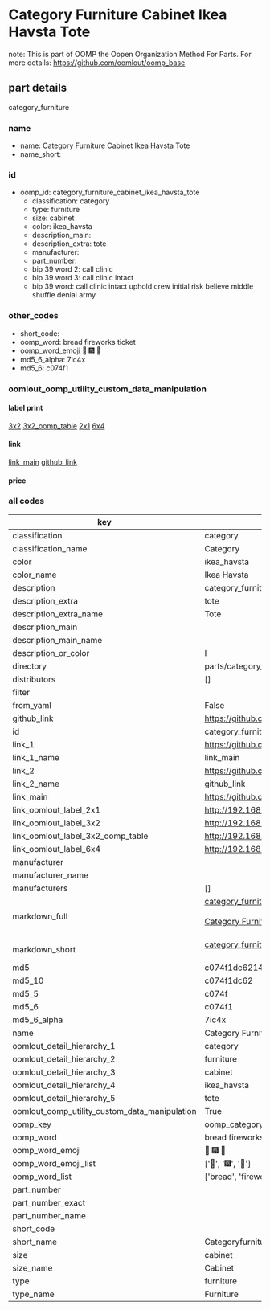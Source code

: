 # Category Furniture Cabinet Ikea Havsta Tote  

note: This is part of OOMP the Oopen Organization Method For Parts. For more details: https://github.com/oomlout/oomp_base

##  part details



category_furniture

### name
* name: Category Furniture Cabinet Ikea Havsta Tote
* name_short: 
### id
* oomp_id: category_furniture_cabinet_ikea_havsta_tote
  * classification: category
  * type: furniture
  * size: cabinet
  * color: ikea_havsta
  * description_main: 
  * description_extra: tote
  * manufacturer: 
  * part_number: 
  * bip 39 word 2: call clinic
  * bip 39 word 3: call clinic intact
  * bip 39 word: call clinic intact uphold crew initial risk believe middle shuffle denial army

### other_codes
* short_code: 
* oomp_word: bread fireworks ticket
* oomp_word_emoji :bread: :fireworks: :ticket:
* md5_6_alpha: 7ic4x
* md5_6: c074f1






### oomlout_oomp_utility_custom_data_manipulation
#### label print
[3x2](http://192.168.1.245:1112/?label=oomp%207ic4x)
[3x2_oomp_table](http://192.168.1.107:1112/?label=oomp%207ic4x)
[2x1](http://192.168.1.242:1112/?label=oomp%207ic4x)
[6x4](http://192.168.1.55:1112/?label=oomp%207ic4x)    

#### link

[link_main](https://github.com/oomlout/oomlout_oomp_current_version_messy/tree/main/parts/category_furniture_cabinet_ikea_havsta_tote) [github_link](https://github.com/oomlout/oomlout_oomp_part_src/tree/main/parts/category_furniture_cabinet_ikea_havsta_tote)                             

#### price







### all codes 
| key | value |  
| --- | --- |  
| classification | category |  
| classification_name | Category |  
| color | ikea_havsta |  
| color_name | Ikea Havsta |  
| description | category_furniture |  
| description_extra | tote |  
| description_extra_name | Tote |  
| description_main |  |  
| description_main_name |  |  
| description_or_color | I  |  
| directory | parts/category_furniture_cabinet_ikea_havsta_tote |  
| distributors | [] |  
| filter |  |  
| from_yaml | False |  
| github_link | https://github.com/oomlout/oomlout_oomp_part_src/tree/main/parts/category_furniture_cabinet_ikea_havsta_tote |  
| id | category_furniture_cabinet_ikea_havsta_tote |  
| link_1 | https://github.com/oomlout/oomlout_oomp_current_version_messy/tree/main/parts/category_furniture_cabinet_ikea_havsta_tote |  
| link_1_name | link_main |  
| link_2 | https://github.com/oomlout/oomlout_oomp_part_src/tree/main/parts/category_furniture_cabinet_ikea_havsta_tote |  
| link_2_name | github_link |  
| link_main | https://github.com/oomlout/oomlout_oomp_current_version_messy/tree/main/parts/category_furniture_cabinet_ikea_havsta_tote |  
| link_oomlout_label_2x1 | http://192.168.1.242:1112/?label=oomp%207ic4x |  
| link_oomlout_label_3x2 | http://192.168.1.245:1112/?label=oomp%207ic4x |  
| link_oomlout_label_3x2_oomp_table | http://192.168.1.107:1112/?label=oomp%207ic4x |  
| link_oomlout_label_6x4 | http://192.168.1.55:1112/?label=oomp%207ic4x |  
| manufacturer |  |  
| manufacturer_name |  |  
| manufacturers | [] |  
| markdown_full | [category_furniture_cabinet_ikea_havsta_tote](https://github.com/oomlout/oomlout_oomp_current_version_messy/tree/main/parts/category_furniture_cabinet_ikea_havsta_tote)<br>[](https://github.com/oomlout/oomlout_oomp_current_version_messy/tree/main/parts/category_furniture_cabinet_ikea_havsta_tote)<br>[Category Furniture Cabinet Ikea Havsta Tote](https://github.com/oomlout/oomlout_oomp_current_version_messy/tree/main/parts/category_furniture_cabinet_ikea_havsta_tote)<br><br> |  
| markdown_short | [category_furniture_cabinet_ikea_havsta_tote](https://github.com/oomlout/oomlout_oomp_current_version_messy/tree/main/parts/category_furniture_cabinet_ikea_havsta_tote)<br><br> |  
| md5 | c074f1dc6214b74dcf99aeeceb0ac903 |  
| md5_10 | c074f1dc62 |  
| md5_5 | c074f |  
| md5_6 | c074f1 |  
| md5_6_alpha | 7ic4x |  
| name | Category Furniture Cabinet Ikea Havsta Tote |  
| oomlout_detail_hierarchy_1 | category |  
| oomlout_detail_hierarchy_2 | furniture |  
| oomlout_detail_hierarchy_3 | cabinet |  
| oomlout_detail_hierarchy_4 | ikea_havsta |  
| oomlout_detail_hierarchy_5 | tote |  
| oomlout_oomp_utility_custom_data_manipulation | True |  
| oomp_key | oomp_category_furniture_cabinet_ikea_havsta_tote |  
| oomp_word | bread fireworks ticket |  
| oomp_word_emoji | :bread: :fireworks: :ticket: |  
| oomp_word_emoji_list | [':bread:', ':fireworks:', ':ticket:'] |  
| oomp_word_list | ['bread', 'fireworks', 'ticket'] |  
| part_number |  |  
| part_number_exact |  |  
| part_number_name |  |  
| short_code |  |  
| short_name | Categoryfurniture |  
| size | cabinet |  
| size_name | Cabinet |  
| type | furniture |  
| type_name | Furniture |  
